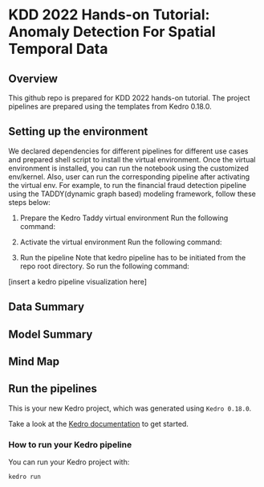 # KDD 2022 Hands-on Tutorial: Anomaly Detection For Spatial Temporal Data

## Overview
This github repo is prepared for KDD 2022 hands-on tutorial. The project pipelines are prepared using the templates from Kedro 0.18.0. 


## Setting up the environment

We declared dependencies for different pipelines for different use cases and prepared shell script to install the virtual environment. Once the virtual environment is installed, you can run the notebook using the customized env/kernel. Also, user can run the corresponding pipeline after activating the virtual env. 
For example, to run the financial fraud detection pipeline using the TADDY(dynamic graph based) modeling framework, follow these steps below: 
1. Prepare the Kedro Taddy virtual environment 
Run the following command:

2. Activate the virtual environment
Run the following command:

4. Run the pipeline 
Note that kedro pipeline has to be initiated from the repo root directory. So run the following command: 

[insert a kedro pipeline visualization here]

## Data Summary


## Model Summary 

## Mind Map 

## Run the pipelines 

This is your new Kedro project, which was generated using `Kedro 0.18.0`.

Take a look at the [Kedro documentation](https://kedro.readthedocs.io) to get started.

### How to run your Kedro pipeline

You can run your Kedro project with:

```
kedro run
```



